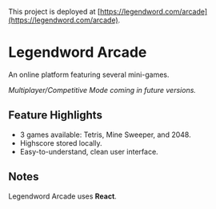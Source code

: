 This project is deployed at [https://legendword.com/arcade](https://legendword.com/arcade).

# Legendword Arcade

An online platform featuring several mini-games.

*Multiplayer/Competitive Mode coming in future versions.*

## Feature Highlights

- 3 games available: Tetris, Mine Sweeper, and 2048.
- Highscore stored locally.
- Easy-to-understand, clean user interface.

## Notes

Legendword Arcade uses **React**.
